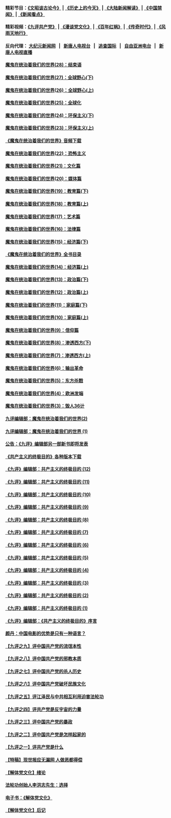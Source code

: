 #### 精彩节目：[《文昭谈古论今》](http://45.76.220.221/wenzhao) | [《历史上的今天》](http://45.76.220.221/today-in-history) | [《大陆新闻解读》](http://45.76.220.221/ntdtv-comedy) | [《中国禁闻》](http://45.76.220.221/ntdtv-news) | [《新闻看点》](http://45.76.220.221/news-insight) 

 #### 精彩视频：[《九评共产党》](http://45.76.220.221:10000/videos/jiuping) | [《漫谈党文化》](http://45.76.220.221:10000/videos/mtdwh) | [《百年红祸》](http://45.76.220.221:10000/videos/bnhh) | [《传奇时代》](http://45.76.220.221:10000/videos/legend) | [《风雨天地行》](http://45.76.220.221:10000/videos/fytdx) 

 #### 反向代理： [大纪元新闻网](http://45.76.220.221:10080/) &nbsp;&nbsp;|&nbsp;&nbsp; [新唐人电视台](http://45.76.220.221:8000/) &nbsp;&nbsp;|&nbsp;&nbsp; [追查国际](http://45.76.220.221:10010/) &nbsp;&nbsp;|&nbsp;&nbsp; [自由亚洲电台](http://45.76.220.221:9800/) &nbsp;&nbsp;|&nbsp;&nbsp; [新唐人电视直播](http://45.76.220.221/) 

#### [魔鬼在统治着我们的世界(28)：结束语](../pages/nsc422/n10936246.md?t=02190937) 

#### [魔鬼在统治着我们的世界(27)：全球野心(下)](../pages/nsc422/n10928319.md?t=02190937) 

#### [魔鬼在统治着我们的世界(26)：全球野心(上)](../pages/nsc422/n10900318.md?t=02190937) 

#### [魔鬼在统治着我们的世界(25)：全球化](../pages/nsc422/n10788205.md?t=02190937) 

#### [魔鬼在统治着我们的世界(24)：环保主义(下)](../pages/nsc422/n10695307.md?t=02190937) 

#### [魔鬼在统治着我们的世界(23)：环保主义(上)](../pages/nsc422/n10688613.md?t=02190937) 

#### [《魔鬼在统治着我们的世界》音频下载](../pages/nsc422/n10635553.md?t=02190937) 

#### [魔鬼在统治着我们的世界(22)：恐怖主义](../pages/nsc422/n10614727.md?t=02190937) 

#### [魔鬼在统治着我们的世界(21)：文化篇](../pages/nsc422/n10597706.md?t=02190937) 

#### [魔鬼在统治着我们的世界(20)：媒体篇](../pages/nsc422/n10586579.md?t=02190937) 

#### [魔鬼在统治着我们的世界(19)：教育篇(下)](../pages/nsc422/n10564808.md?t=02190937) 

#### [魔鬼在统治着我们的世界(18)：教育篇(上)](../pages/nsc422/n10526970.md?t=02190937) 

#### [魔鬼在统治着我们的世界(17)：艺术篇](../pages/nsc422/n10499093.md?t=02190937) 

#### [魔鬼在统治着我们的世界(16)：法律篇](../pages/nsc422/n10485969.md?t=02190937) 

#### [魔鬼在统治着我们的世界(15)：经济篇(下)](../pages/nsc422/n10469975.md?t=02190937) 

#### [《魔鬼在统治着我们的世界》全书目录](../pages/nsc422/n10464261.md?t=02190937) 

#### [魔鬼在统治着我们的世界(14)：经济篇(上)](../pages/nsc422/n10457370.md?t=02190937) 

#### [魔鬼在统治着我们的世界(13)：政治篇(下)](../pages/nsc422/n10448270.md?t=02190937) 

#### [魔鬼在统治着我们的世界(12)：政治篇(上)](../pages/nsc422/n10444576.md?t=02190937) 

#### [魔鬼在统治着我们的世界(11)：家庭篇(下)](../pages/nsc422/n10440961.md?t=02190937) 

#### [魔鬼在统治着我们的世界(10)：家庭篇(上)](../pages/nsc422/n10435448.md?t=02190937) 

#### [魔鬼在统治着我们的世界(9)：信仰篇](../pages/nsc422/n10432159.md?t=02190937) 

#### [魔鬼在统治着我们的世界(8)：渗透西方(下)](../pages/nsc422/n10429603.md?t=02190937) 

#### [魔鬼在统治着我们的世界(7)：渗透西方(上)](../pages/nsc422/n10426013.md?t=02190937) 

#### [魔鬼在统治着我们的世界(6)：输出革命](../pages/nsc422/n10421536.md?t=02190937) 

#### [魔鬼在统治着我们的世界(5)：东方杀戮](../pages/nsc422/n10417707.md?t=02190937) 

#### [魔鬼在统治着我们的世界(4)：欧洲发端](../pages/nsc422/n10414890.md?t=02190937) 

#### [魔鬼在统治着我们的世界(3)：毁人36计](../pages/nsc422/n10411583.md?t=02190937) 

#### [九评编辑部：魔鬼在统治着我们的世界(2)](../pages/nsc422/n10410036.md?t=02190937) 

#### [九评编辑部：魔鬼在统治着我们的世界 (1)](../pages/nsc422/n10406825.md?t=02190937) 

#### [公告：《九评》编辑部另一部新书即将发表](../pages/nsc422/n10405104.md?t=02190937) 

#### [《共产主义的终极目的》各种版本下载](../pages/nsc422/n10022138.md?t=02190937) 

#### [《九评》编辑部：共产主义的终极目的 (12)](../pages/nsc422/n9933272.md?t=02190937) 

#### [《九评》编辑部：共产主义的终极目的 (11)](../pages/nsc422/n9924973.md?t=02190937) 

#### [《九评》编辑部：共产主义的终极目的 (10)](../pages/nsc422/n9920883.md?t=02190937) 

#### [《九评》编辑部：共产主义的终极目的 (9)](../pages/nsc422/n9916363.md?t=02190937) 

#### [《九评》编辑部：共产主义的终极目的 (8)](../pages/nsc422/n9912488.md?t=02190937) 

#### [《九评》编辑部：共产主义的终极目的 (7)](../pages/nsc422/n9901176.md?t=02190937) 

#### [《九评》编辑部：共产主义的终极目的 (6)](../pages/nsc422/n9899359.md?t=02190937) 

#### [《九评》编辑部：共产主义的终极目的 (5)](../pages/nsc422/n9893174.md?t=02190937) 

#### [《九评》编辑部：共产主义的终极目的 (4)](../pages/nsc422/n9891246.md?t=02190937) 

#### [《九评》编辑部：共产主义的终极目的 (3)](../pages/nsc422/n9879879.md?t=02190937) 

#### [《九评》编辑部：共产主义的终极目的 (2)](../pages/nsc422/n9876205.md?t=02190937) 

#### [《九评》编辑部：共产主义的终极目的 (1)](../pages/nsc422/n9865857.md?t=02190937) 

#### [《九评》编辑部：《共产主义的终极目的》序言](../pages/nsc422/n9862666.md?t=02190937) 

#### [颜丹：中国电影的优势是只有一种语言？](../pages/nsc422/n9583062.md?t=02190937) 

#### [【九评之九】评中国共产党的流氓本性](../pages/nsc422/n737542.md?t=02190937) 

#### [【九评之八】评中国共产党的邪教本质](../pages/nsc422/n735942.md?t=02190937) 

#### [【九评之七】评中国共产党的杀人历史](../pages/nsc422/n733806.md?t=02190937) 

#### [【九评之六】评中国共产党破坏民族文化](../pages/nsc422/n731667.md?t=02190937) 

#### [【九评之五】评江泽民与中共相互利用迫害法轮功](../pages/nsc422/n730058.md?t=02190937) 

#### [【九评之四】评共产党是反宇宙的力量](../pages/nsc422/n727814.md?t=02190937) 

#### [【九评之三】评中国共产党的暴政](../pages/nsc422/n725597.md?t=02190937) 

#### [【九评之二】评中国共产党是怎样起家的](../pages/nsc422/n723946.md?t=02190937) 

#### [【九评之一】评共产党是什么](../pages/nsc422/n722529.md?t=02190937) 

#### [【特稿】现世报应无漏网 人做恶都得偿](../pages/nsc422/n4215167.md?t=02190937) 

#### [【解体党文化】绪论](../pages/nsc422/n1449356.md?t=02190937) 

#### [法轮功创始人李洪志先生：选择](../pages/nsc422/n3580738.md?t=02190937) 

#### [电子书：《解体党文化》](../pages/nsc422/n1573484.md?t=02190937) 

#### [【解体党文化】后记](../pages/nsc422/n1531999.md?t=02190937) 

